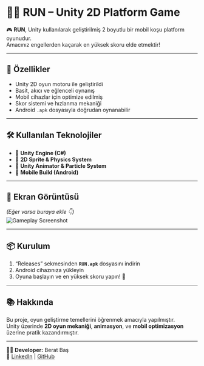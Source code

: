 # 🏃‍♂️ RUN – Unity 2D Platform Game

🎮 **RUN**, Unity kullanılarak geliştirilmiş 2 boyutlu bir mobil koşu platform oyunudur.  
Amacınız engellerden kaçarak en yüksek skoru elde etmektir!

---

## 🚀 Özellikler
- Unity 2D oyun motoru ile geliştirildi  
- Basit, akıcı ve eğlenceli oynanış  
- Mobil cihazlar için optimize edilmiş  
- Skor sistemi ve hızlanma mekaniği  
- Android `.apk` dosyasıyla doğrudan oynanabilir  

---

## 🛠️ Kullanılan Teknolojiler
- 🎯 **Unity Engine (C#)**  
- 🧱 **2D Sprite & Physics System**  
- 🎨 **Unity Animator & Particle System**  
- 📱 **Mobile Build (Android)**  

---

## 📸 Ekran Görüntüsü
*(Eğer varsa buraya ekle 👇)*  
![Gameplay Screenshot](./screenshot.png)

---

## 📦 Kurulum
1. “Releases” sekmesinden **`RUN.apk`** dosyasını indirin  
2. Android cihazınıza yükleyin  
3. Oyuna başlayın ve en yüksek skoru yapın! 🚀

---

## 📚 Hakkında
Bu proje, oyun geliştirme temellerini öğrenmek amacıyla yapılmıştır.  
Unity üzerinde **2D oyun mekaniği**, **animasyon**, ve **mobil optimizasyon** üzerine pratik kazandırmıştır.

---

👨‍💻 **Developer:** Berat Baş  
📧 [LinkedIn](https://www.linkedin.com/in/beratbas) | [GitHub](https://github.com/beratbas)
